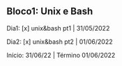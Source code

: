 ## Bloco1: Unix e Bash 

Dia1: [x] unix&bash pt1 | 31/05/2022

Dia2: [x] unix&bash pt2 | 01/06/2022

Início: 31/06/22 | Término 01/06/2022
